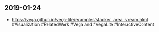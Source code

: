 ## 2019-01-24

- https://vega.github.io/vega-lite/examples/stacked_area_stream.html #Visualization #RelatedWork #Vega and #VegaLite #InteractiveContent



